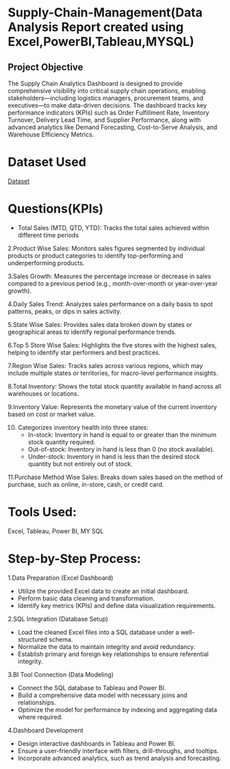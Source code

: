 # Supply-Chain-Management(Data Analysis Report created using Excel,PowerBI,Tableau,MYSQL)
## Project Objective
The Supply Chain Analytics Dashboard is designed to provide comprehensive visibility into critical supply chain operations, enabling stakeholders—including logistics managers, procurement teams, and executives—to make data-driven decisions. The dashboard tracks key performance indicators (KPIs) such as Order Fulfillment Rate, Inventory Turnover, Delivery Lead Time, and Supplier Performance, along with advanced analytics like Demand Forecasting, Cost-to-Serve Analysis, and Warehouse Efficiency Metrics.
# Dataset Used
[Dataset](https://github.com/sandhyacherukuri8/Supply-Chain-Management/tree/master/Dataset)
# Questions(KPIs)
- Total Sales (MTD, QTD, YTD): Tracks the total sales achieved within different time periods

2.Product Wise Sales: Monitors sales figures segmented by individual products or product categories to identify top-performing and underperforming products.

3.Sales Growth: Measures the percentage increase or decrease in sales compared to a previous period (e.g., month-over-month or year-over-year growth).

4.Daily Sales Trend: Analyzes sales performance on a daily basis to spot patterns, peaks, or dips in sales activity.

5.State Wise Sales: Provides sales data broken down by states or geographical areas to identify regional performance trends.

6.Top 5 Store Wise Sales: Highlights the five stores with the highest sales, helping to identify star performers and best practices.

7.Region Wise Sales: Tracks sales across various regions, which may include multiple states or territories, for macro-level performance insights.

8.Total Inventory: Shows the total stock quantity available in hand across all warehouses or locations.

9.Inventory Value: Represents the monetary value of the current inventory based on cost or market value.

10. Categorizes inventory health into three states:
      - In-stock: Inventory in hand is equal to or greater than the minimum stock quantity required.
      - Out-of-stock: Inventory in hand is less than 0 (no stock available).
      - Under-stock: Inventory in hand is less than the desired stock quantity but not entirely out of stock.
      
11.Purchase Method Wise Sales: Breaks down sales based on the method of purchase, such as online, in-store, cash, or credit card.

# Tools Used:
Excel, Tableau, Power BI, MY SQL

# Step-by-Step Process:

1.Data Preparation (Excel Dashboard)

- Utilize the provided Excel data to create an initial dashboard.
- Perform basic data cleaning and transformation.
- Identify key metrics (KPIs) and define data visualization requirements.

2.SQL Integration (Database Setup)

- Load the cleaned Excel files into a SQL database under a well-structured schema.
- Normalize the data to maintain integrity and avoid redundancy.
- Establish primary and foreign key relationships to ensure referential integrity.

3.BI Tool Connection (Data Modeling)

- Connect the SQL database to Tableau and Power BI.
- Build a comprehensive data model with necessary joins and relationships.
- Optimize the model for performance by indexing and aggregating data where required.

4.Dashboard Development

- Design interactive dashboards in Tableau and Power BI.
- Ensure a user-friendly interface with filters, drill-throughs, and tooltips.
- Incorporate advanced analytics, such as trend analysis and forecasting.


